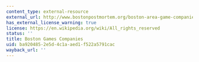 ```yaml
---
content_type: external-resource
external_url: http://www.bostonpostmortem.org/boston-area-game-companies/
has_external_license_warning: true
license: https://en.wikipedia.org/wiki/All_rights_reserved
status: ''
title: Boston Games Companies
uid: ba920485-2e5d-4c1a-aed1-f522a5791cac
wayback_url: ''
---
```

